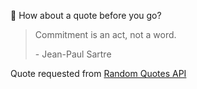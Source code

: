 📣 How about a quote before you go?

> Commitment is an act, not a word.
>
> <p>- Jean-Paul Sartre</p>

Quote requested from [Random Quotes API](https://github.com/lukePeavey/quotable)
